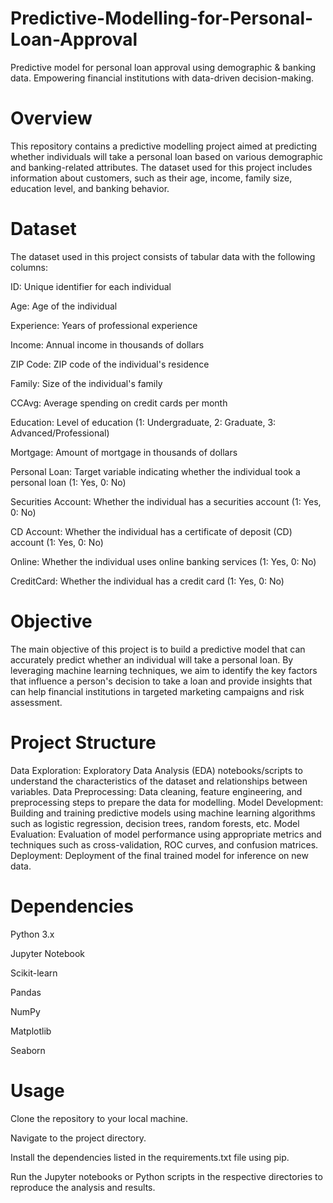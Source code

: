 # Predictive-Modelling-for-Personal-Loan-Approval
Predictive model for personal loan approval using demographic &amp; banking data. Empowering financial institutions with data-driven decision-making.

# Overview


This repository contains a predictive modelling project aimed at predicting whether individuals will take a personal loan based on various demographic and banking-related attributes. The dataset used for this project includes information about customers, such as their age, income, family size, education level, and banking behavior.

# Dataset

The dataset used in this project consists of tabular data with the following columns:

ID: Unique identifier for each individual

Age: Age of the individual

Experience: Years of professional experience

Income: Annual income in thousands of dollars

ZIP Code: ZIP code of the individual's residence

Family: Size of the individual's family

CCAvg: Average spending on credit cards per month

Education: Level of education (1: Undergraduate, 2: Graduate, 3: Advanced/Professional)

Mortgage: Amount of mortgage in thousands of dollars

Personal Loan: Target variable indicating whether the individual took a personal loan (1: Yes, 0: No)

Securities Account: Whether the individual has a securities account (1: Yes, 0: No)

CD Account: Whether the individual has a certificate of deposit (CD) account (1: Yes, 0: No)

Online: Whether the individual uses online banking services (1: Yes, 0: No)

CreditCard: Whether the individual has a credit card (1: Yes, 0: No)



# Objective

The main objective of this project is to build a predictive model that can accurately predict whether an individual will take a personal loan. By leveraging machine learning techniques, we aim to identify the key factors that influence a person's decision to take a loan and provide insights that can help financial institutions in targeted marketing campaigns and risk assessment.



# Project Structure

Data Exploration: Exploratory Data Analysis (EDA) notebooks/scripts to understand the characteristics of the dataset and relationships between variables.
Data Preprocessing: Data cleaning, feature engineering, and preprocessing steps to prepare the data for modelling.
Model Development: Building and training predictive models using machine learning algorithms such as logistic regression, decision trees, random forests, etc.
Model Evaluation: Evaluation of model performance using appropriate metrics and techniques such as cross-validation, ROC curves, and confusion matrices.
Deployment: Deployment of the final trained model for inference on new data.



# Dependencies

Python 3.x

Jupyter Notebook

Scikit-learn

Pandas

NumPy

Matplotlib

Seaborn



# Usage

Clone the repository to your local machine.

Navigate to the project directory.

Install the dependencies listed in the requirements.txt file using pip.

Run the Jupyter notebooks or Python scripts in the respective directories to reproduce the analysis and results.
